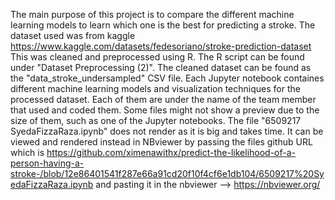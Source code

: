 The main purpose of this project is to compare the different machine learning models to learn which one is the best for predicting a stroke.
The dataset used was from kaggle https://www.kaggle.com/datasets/fedesoriano/stroke-prediction-dataset
This was cleaned and preprocessed using R. The R script can be found under "Dataset Preprocessing (2)".
The cleaned dataset can be found as the "data_stroke_undersampled" CSV file.
Each Jupyter notebook containes different machine learning models and visualization techniques for the processed dataset.
Each of them are under the name of the team member that used and coded them.
Some files might not show a preview due to the size of them, such as one of the Jupyter notebooks. The file "6509217 SyedaFizzaRaza.ipynb" does not render as it is big and takes time. It can be viewed and rendered instead in NBviewer by passing the files github URL which is https://github.com/ximenawithx/predict-the-likelihood-of-a-person-having-a-stroke-/blob/12e86401541f287e66a91cd20f10f4cf6e1db104/6509217%20SyedaFizzaRaza.ipynb and pasting it in the nbviewer -->  https://nbviewer.org/ 
